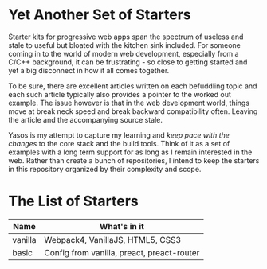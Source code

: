 Yet Another Set of Starters
===========================
Starter kits for progressive web apps span the spectrum of useless and stale to useful but bloated with the kitchen sink included. For someone coming in to the world of modern web development, especially from a C/C++ background, it can be frustrating - so close to getting started and yet a big disconnect in how it all comes together. 

To be sure, there are excellent articles written on each befuddling topic and each such article typically also provides a pointer to the worked out example. The issue however is that in the web development world, things move at break neck speed and break backward compatibility often. Leaving the article and the accompanying source stale.

Yasos is my attempt to capture my learning and *keep pace with the changes* to the core stack and the build tools. Think of it as a set of examples with a long term support for as long as I remain interested in the web. Rather than create a bunch of repositories, I intend to keep the starters in this repository organized by their complexity and scope.

The List of Starters
====================

| Name    | What's in it                              |
|---------|-------------------------------------------|
|vanilla  | Webpack4, VanillaJS, HTML5, CSS3          |
| basic   | Config from vanilla, preact, preact-router|


